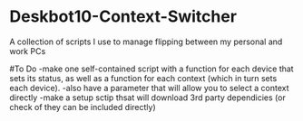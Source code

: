 # Deskbot10-Context-Switcher
A collection of scripts I use to manage flipping between my personal and work PCs

#To Do
-make one self-contained script with a function for each device that sets its status, as well as a function for each context (which in turn sets each device).
-also have a parameter that will allow you to select a context directly 
-make a setup sctip thsat will download 3rd party dependicies (or check of they can be included directly)  
